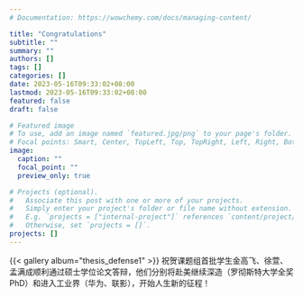 ```yaml
---
# Documentation: https://wowchemy.com/docs/managing-content/

title: "Congratulations"
subtitle: ""
summary: ""
authors: []
tags: []
categories: []
date: 2023-05-16T09:33:02+08:00
lastmod: 2023-05-16T09:33:02+08:00
featured: false
draft: false

# Featured image
# To use, add an image named `featured.jpg/png` to your page's folder.
# Focal points: Smart, Center, TopLeft, Top, TopRight, Left, Right, BottomLeft, Bottom, BottomRight.
image:
  caption: ""
  focal_point: ""
  preview_only: true

# Projects (optional).
#   Associate this post with one or more of your projects.
#   Simply enter your project's folder or file name without extension.
#   E.g. `projects = ["internal-project"]` references `content/project/deep-learning/index.md`.
#   Otherwise, set `projects = []`.
projects: []
---
```

{{< gallery album="thesis_defense1" >}}
祝贺课题组首批学生金高飞、徐萱、孟满成顺利通过硕士学位论文答辩，他们分别将赴美继续深造（罗彻斯特大学全奖PhD）和进入工业界（华为、联影），开始人生新的征程！